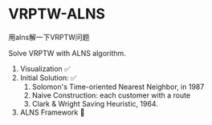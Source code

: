 # VRPTW-ALNS
用alns解一下VRPTW问题

Solve VRPTW with ALNS algorithm.

1. Visualization ✅ 
2. Initial Solution: ✅ 
   1. Solomon's Time-oriented Nearest Neighbor, in 1987
   2. Naive Construction: each customer with a route
   3. Clark & Wright Saving Heuristic, 1964.
3. ALNS Framework 💪

